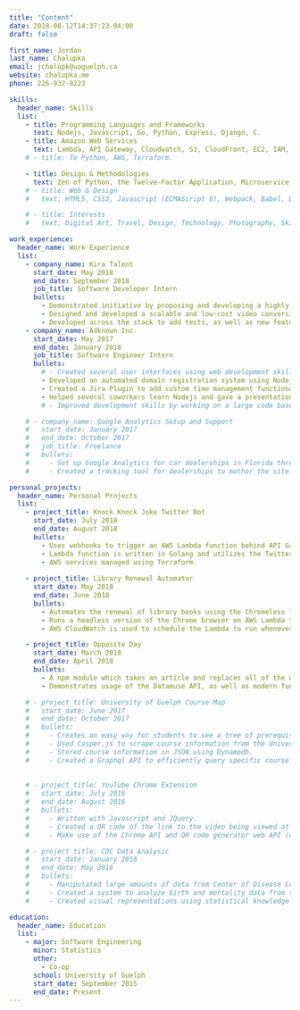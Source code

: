 ```yaml
---
title: "Content"
date: 2018-08-12T14:37:23-04:00
draft: false

first_name: Jordan
last_name: Chalupka
email: jchalupk@uoguelph.ca
website: chalupka.me
phone: 226-932-9223

skills:
  header_name: Skills
  list:
    - title: Programming Languages and Frameworks
      text: Nodejs, Javascript, Go, Python, Express, Django, C.
    - title: Amazon Web Services
      text: Lambda, API Gateway, Cloudwatch, S3, CloudFront, EC2, IAM, Terraform.
    # - title: Te Python, AWS, Terraform.

    - title: Design & Methodologies
      text: Zen of Python, the Twelve-Factor Application, Microservice Architecture.
    # - title: Web & Design
    #   text: HTML5, CSS3, Javascript (ECMAScript 6), Webpack, Babel, Bootstrap.

    # - title: Interests
    #   text: Digital Art, Travel, Design, Technology, Photography, Skiing.

work_experience:
  header_name: Work Experience
  list:
    - company_name: Kira Talent
      start_date: May 2018
      end_date: September 2018
      job_title: Software Developer Intern
      bullets:
        - Demonstrated initiative by proposing and developing a highly cost-effective spelling and grammar checker microservice using the open source project "LanguageTool" as well as AWS Lambda and API Gateway.
        - Designed and developed a scalable and low-cost video conversion microservice using AWS Lambda, API Gateway, Elastic Transcoder, S3, CloudFront and the Twelve-Factor App methodology.
        - Developed across the stack to add tests, as well as new features to a large Django project.
    - company_name: Adknown Inc.
      start_date: May 2017
      end_date: January 2018
      job_title: Software Engineer Intern
      bullets:
        # - Created several user interfaces using web development skills to interact with back-end services.
        - Developed an automated domain registration system using Nodejs, Lambda and Step Functions.
        - Created a Jira Plugin to add custom time management functionality to Jira using Nodejs and Express.
        - Helped several coworkers learn Nodejs and gave a presentation to introduce the development team to AWS Lambda and Step Functions.
        # - Improved development skills by working on a large code base,  fixing bugs, and adding many new features.

    # - company_name: Google Analytics Setup and Support
    #   start_date: January 2017
    #   end_date: October 2017
    #   job_title: Freelance
    #   bullets:
    #     - Set up Google Analytics for car dealerships in Florida through UpWork.
    #     - Created a tracking tool for dealerships to mothor the site's usage.

personal_projects:
  header_name: Personal Projects
  list:
    - project_title: Knock Knock Joke Twitter Bot
      start_date: July 2018
      end_date: August 2018
      bullets:
        - Uses webhooks to trigger an AWS Lambda function behind API Gateway which answers to knock-knock jokes and joke requests.
        - Lambda function is written in Golang and utilizes the Twitter API.
        - AWS services managed using Terraform.
  
    - project_title: Library Renewal Automator
      start_date: May 2018
      end_date: June 2018
      bullets:
        - Automates the renewal of library books using the Chromeless library.
        - Runs a headless version of the Chrome browser on AWS Lambda to allow user actions to be simulated using javascript.
        - AWS CloudWatch is used to schedule the Lambda to run whenever books need to be renewed.

    - project_title: Opposite Day
      start_date: March 2018
      end_date: April 2018
      bullets:
        - A npm module which takes an article and replaces all of the words with their opposite word in order to create an entertaining opposite version.
        - Demonstrates usage of the Datamuse API, as well as modern functional javascript.

    # - project_title: University of Guelph Course Map
    #   start_date: June 2017
    #   end_date: October 2017
    #   bullets:
    #     - Creates an easy way for students to see a tree of prerequisite courses.
    #     - Used Casper.js to scrape course information from the University of Gueloh course selection website.
    #     - Stored course information in JSON using Dynamodb.
    #     - Created a Graphql API to efficiently query specific course data.
      
    
    # - project_title: YouTube Chrome Extension
    #   start_date: July 2016
    #   end_date: August 2016
    #   bullets:
    #     - Written with Javascript and JQuery.
    #     - Created a QR code of the link to the video being viewed at the exact time in the video.
    #     - Make use of the Chrome API and QR code generator web API (qrserver.com).

    # - project_title: CDC Data Analysic
    #   start_date: January 2016
    #   end_date: May 2016
    #   bullets:
    #     - Manipulated large amounts of data from Center of Disease Control records ranging in years from 1979 - 2014.
    #     - Created a system to analyze birth and mortality data from the CDC.
    #     - Created visual representations using statistical knowledge to easily see relations in the data.

education:
  header_name: Education
  list:
    - major: Software Engineering
      minor: Statistics
      other:
        - Co-op
      school: University of Guelph
      start_date: September 2015
      end_date: Present
---
```

